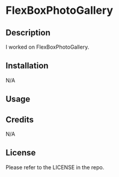 # FlexBoxPhotoGallery

## Description

I worked on FlexBoxPhotoGallery.

## Installation
N/A

## Usage


## Credits
N/A

## License
Please refer to the LICENSE in the repo.
